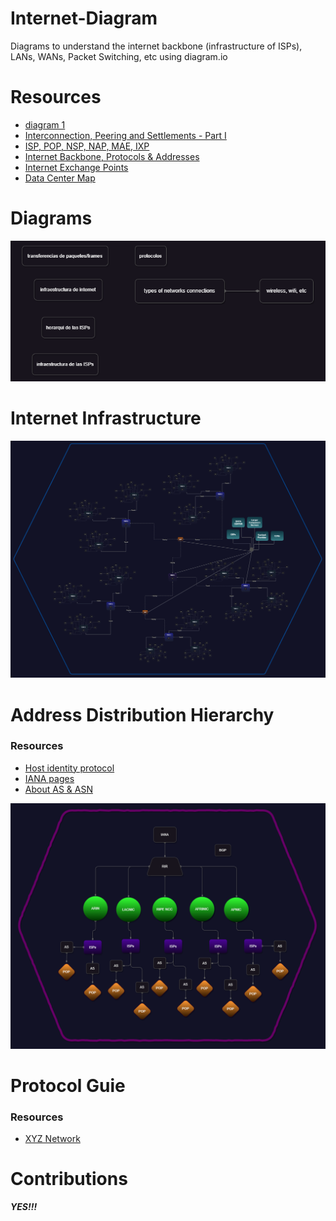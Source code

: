 # Internet-Diagram
Diagrams to understand the internet backbone (infrastructure of ISPs), LANs, WANs, Packet Switching, etc using diagram.io

# Resources
- [diagram 1](https://www.google.com/url?sa=i&url=https%3A%2F%2Fwww.researchgate.net%2Ffigure%2FInternet-Service-Provider-Hierarchy-The-above-diagram-Figure-illusrtates-the-structure_fig2_342330646&psig=AOvVaw1-td-Gr2t1jKCJ9IKFnJbK&ust=1685767095672000&source=images&cd=vfe&ved=0CBMQjhxqFwoTCMCQ6vjho_8CFQAAAAAdAAAAABAj)
- [Interconnection, Peering and Settlements - Part I](https://www.google.com/url?sa=i&url=https%3A%2F%2Fwww.potaroo.net%2Fpapers%2Fipj%2F1999-v2-n1-peering%2Fpeering-1.html&psig=AOvVaw1-td-Gr2t1jKCJ9IKFnJbK&ust=1685767095672000&source=images&cd=vfe&ved=0CBMQjhxqFwoTCMCQ6vjho_8CFQAAAAAdAAAAABA0)
- [ISP, POP, NSP, NAP, MAE, IXP](https://xyznetwork.blogspot.com/2018/08/isp-pop-nsp-nap-mae-ixp.html)
- [Internet Backbone, Protocols & Addresses](https://sites.google.com/site/mrstevensonstechclassroom/home/strand-3-it-systems/3-4-internet/internet-protocols-addresses)
- [Internet Exchange Points](https://www.datacentermap.com/ixps.html)
- [Data Center Map](https://www.datacentermap.com/)

# Diagrams
![diagrams](/Images/diagrams.png)

<!-- # Glossary -->
<!-- ![glosary](/Glossary.png) -->


# Internet Infrastructure
![internet infrastructure](/Images/internet%20backbones.png)

# Address Distribution Hierarchy

### Resources
- [Host identity protocol](https://www.researchgate.net/figure/Address-Distribution-Hierarchy-for-the-Internet_fig1_233893326)
- [IANA pages](https://www.iana.org/numbers)
- [About AS & ASN](https://www.ipxo.com/blog/what-is-asn/)

![Address Distribution Hierarchy](/Images/Address%20Distribution%20Hierarchy.png)

# Protocol Guie

### Resources
- [XYZ Network](https://xyznetwork.blogspot.com/)

# Contributions
***YES!!!***
